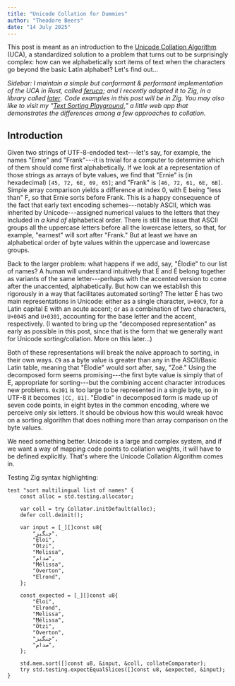 ```yaml
---
title: "Unicode Collation for Dummies"
author: "Theodore Beers"
date: "14 July 2025"
---
```


This post is meant as an introduction to the
[Unicode Collation Algorithm](https://www.unicode.org/reports/tr10/) (UCA), a
standardized solution to a problem that turns out to be surprisingly complex:
how can we alphabetically sort items of text when the characters go beyond the
basic Latin alphabet? Let's find out...

_Sidebar: I maintain a simple but conformant & performant implementation of the
UCA in Rust, called
[feruca](https://github.com/theodore-s-beers/feruca)&VeryThinSpace;; and I
recently adapted it to Zig, in a library called
[later](https://github.com/theodore-s-beers/later)&VeryThinSpace;. Code examples
in this post will be in Zig. You may also like to visit my
"[Text Sorting Playground](https://www.theobeers.com/allsorts/)&VeryThinSpace;,"
a little web app that demonstrates the differences among a few approaches to
collation._

## Introduction

Given two strings of UTF-8-endoded text---let's say, for example, the names
"Ernie" and "Frank"---it is trivial for a computer to determine which of them
should come first alphabetically. If we look at a representation of those
strings as arrays of byte values, we find that "Ernie" is (in hexadecimal)
`[45, 72, 6E, 69, 65]`; and "Frank" is `[46, 72, 61, 6E, 6B]`. Simple array
comparison yields a difference at index 0, with E being "less than" F, so that
Ernie sorts before Frank. This is a happy consequence of the fact that early
text encoding schemes---notably ASCII, which was inherited by Unicode---assigned
numerical values to the letters that they included in _a kind of_ alphabetical
order. There is still the issue that ASCII groups all the uppercase letters
before all the lowercase letters, so that, for example, "earnest" will sort
after "Frank." But at least we have an alphabetical order of byte values within
the uppercase and lowercase groups.

Back to the larger problem: what happens if we add, say, "Élodie" to our list of
names? A human will understand intuitively that E and É belong together as
variants of the same letter---perhaps with the accented version to come after
the unaccented, alphabetically. But how can we establish this rigorously in a
way that facilitates automated sorting? The letter É has two main
representations in Unicode: either as a single character, `U+00C9`, for a Latin
capital E with an acute accent; or as a combination of two characters, `U+0045`
and `U+0301`, accounting for the base letter and the accent, respectively. (I
wanted to bring up the "decomposed representation" as early as possible in this
post, since that is the form that we generally want for Unicode
sorting/collation. More on this later...)

Both of these representations will break the naïve approach to sorting, in their
own ways. `C9` as a byte value is greater than any in the ASCII/Basic Latin
table, meaning that "Élodie" would sort after, say, "Zoë." Using the decomposed
form seems promising---the first byte value is simply that of E, appropriate for
sorting---but the combining accent character introduces new problems. `0x301` is
too large to be represented in a single byte, so in UTF-8 it becomes `[CC, 81]`.
"Élodie" in decomposed form is made up of seven code points, in eight bytes in
the common encoding, where we perceive only six letters. It should be obvious
how this would wreak havoc on a sorting algorithm that does nothing more than
array comparison on the byte values.

We need something better. Unicode is a large and complex system, and if we want
a way of mapping code points to collation weights, it will have to be defined
explicitly. That's where the Unicode Collation Algorithm comes in.

Testing Zig syntax highlighting:

```zig
test "sort multilingual list of names" {
    const alloc = std.testing.allocator;

    var coll = try Collator.initDefault(alloc);
    defer coll.deinit();

    var input = [_][]const u8{
        "چنگیز",
        "Éloi",
        "Ötzi",
        "Melissa",
        "صدام",
        "Mélissa",
        "Overton",
        "Elrond",
    };

    const expected = [_][]const u8{
        "Éloi",
        "Elrond",
        "Melissa",
        "Mélissa",
        "Ötzi",
        "Overton",
        "چنگیز",
        "صدام",
    };

    std.mem.sort([]const u8, &input, &coll, collateComparator);
    try std.testing.expectEqualSlices([]const u8, &expected, &input);
}
```
